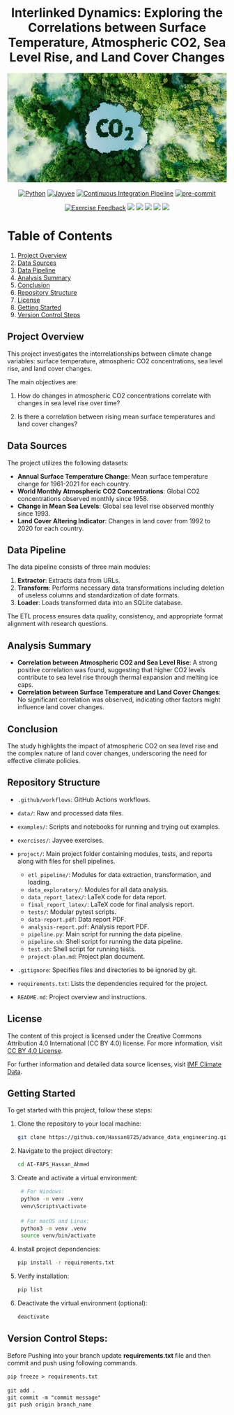 <div align="center">
  <h1>Interlinked Dynamics: Exploring the Correlations between Surface Temperature, Atmospheric CO2, Sea Level Rise, and Land Cover Changes</h1>
  <img src="project/final_report_latex/pictures/co2_github.jpg" width="1000" height="250" alt="Project Logo">
</div>

<div align="center">

[![Python](https://img.shields.io/badge/python-3.11.9-blue.svg)](https://www.python.org/downloads/release/python-3119/)
[![Jayvee](https://img.shields.io/badge/jayvee-0.4.0-blue.svg)](https://pypi.org/project/jayvee/0.4.0/)
[![Continuous Integration Pipeline](https://github.com/Hassan8725/advance_data_engineering/actions/workflows/project_test.yml/badge.svg)](https://github.com/Hassan8725/advance_data_engineering/actions/workflows/project_test.yml)
[![pre-commit](https://github.com/Hassan8725/advance_data_engineering/actions/workflows/pre-commit.yaml/badge.svg)](https://github.com/Hassan8725/advance_data_engineering/actions/workflows/pre-commit.yaml)

[![Exercise Feedback](https://github.com/Hassan8725/advance_data_engineering/actions/workflows/exercise-feedback.yml/badge.svg)](https://github.com/Hassan8725/advance_data_engineering/actions/workflows/exercise-feedback.yml)
![](https://byob.yarr.is/Hassan8725/advance_data_engineering/score_ex1) ![](https://byob.yarr.is/Hassan8725/advance_data_engineering/score_ex2) ![](https://byob.yarr.is/Hassan8725/advance_data_engineering/score_ex3) ![](https://byob.yarr.is/Hassan8725/advance_data_engineering/score_ex4) ![](https://byob.yarr.is/Hassan8725/advance_data_engineering/score_ex5)
</div>

# Table of Contents

1. [Project Overview](#project-overview)
2. [Data Sources](#data-sources)
3. [Data Pipeline](#data-pipeline)
4. [Analysis Summary](#analysis-summary)
5. [Conclusion](#conclusion)
6. [Repository Structure](#repository-structure)
7. [License](#license)
8. [Getting Started](#getting-started)
9. [Version Control Steps](#version-control-steps)


## Project Overview
This project investigates the interrelationships between climate change variables: surface temperature, atmospheric CO2 concentrations, sea level rise, and land cover changes.

The main objectives are:
1. How do changes in atmospheric CO2 concentrations correlate with changes in sea level rise over time?

2. Is there a correlation between rising mean surface temperatures and land cover changes?

## Data Sources
The project utilizes the following datasets:
- **Annual Surface Temperature Change**: Mean surface temperature change for 1961-2021 for each country.
- **World Monthly Atmospheric CO2 Concentrations**: Global CO2 concentrations observed monthly since 1958.
- **Change in Mean Sea Levels**: Global sea level rise observed monthly since 1993.
- **Land Cover Altering Indicator**: Changes in land cover from 1992 to 2020 for each country.

## Data Pipeline
The data pipeline consists of three main modules:
1. **Extractor**: Extracts data from URLs.
2. **Transform**: Performs necessary data transformations including deletion of useless columns and standardization of date formats.
3. **Loader**: Loads transformed data into an SQLite database.

The ETL process ensures data quality, consistency, and appropriate format alignment with research questions.

## Analysis Summary
- **Correlation between Atmospheric CO2 and Sea Level Rise**: A strong positive correlation was found, suggesting that higher CO2 levels contribute to sea level rise through thermal expansion and melting ice caps.
- **Correlation between Surface Temperature and Land Cover Changes**: No significant correlation was observed, indicating other factors might influence land cover changes.

## Conclusion
The study highlights the impact of atmospheric CO2 on sea level rise and the complex nature of land cover changes, underscoring the need for effective climate policies.

## Repository Structure
- `.github/workflows`: GitHub Actions workflows.
- `data/`: Raw and processed data files.
- `examples/`: Scripts and notebooks for running and trying out examples.
- `exercises/`: Jayvee exercises.
- `project/`: Main project folder containing modules, tests, and reports along with files for shell pipelines.
	- `etl_pipeline/`: Modules for data extraction, transformation, and loading.
	- `data_exploratory/`: Modules for all data analysis.
	- `data_report_latex/`: LaTeX code for data report.
	- `final_report_latex/`: LaTeX code for final analysis report.
	- `tests/`: Modular pytest scripts.
	- `data-report.pdf`: Data report PDF.
	- `analysis-report.pdf`: Analysis report PDF.
	- `pipeline.py`: Main script for running the data pipeline.
	- `pipeline.sh`: Shell script for running the data pipeline.
	- `test.sh`: Shell script for running tests.
	- `project-plan.md`: Project plan document.

- `.gitignore`: Specifies files and directories to be ignored by git.
- `requirements.txt`: Lists the dependencies required for the project.
- `README.md`: Project overview and instructions.

## License

The content of this project is licensed under the Creative Commons Attribution 4.0 International (CC BY 4.0) license. For more information, visit [CC BY 4.0 License](https://creativecommons.org/licenses/by/4.0/).

For further information and detailed data source licenses, visit [IMF Climate Data](https://climatedata.imf.org/).

## Getting Started

To get started with this project, follow these steps:

1. Clone the repository to your local machine:

   ```bash
   git clone https://github.com/Hassan8725/advance_data_engineering.git
   ```
2. Navigate to the project directory:

   ```bash
   cd AI-FAPS_Hassan_Ahmed
   ```
3. Create and activate a virtual environment:

   ```bash
    # For Windows:
    python -m venv .venv
    venv\Scripts\activate

    # For macOS and Linux:
    python3 -m venv .venv
    source venv/bin/activate
   ```
4. Install project dependencies:

   ```bash
   pip install -r requirements.txt
   ```
5. Verify installation:

   ```bash
   pip list
   ```
6. Deactivate the virtual environment (optional):

   ```bash
   deactivate
   ```

## Version Control Steps:

Before Pushing into your branch update **requirements.txt** file and then commit and push using following commands.

```
pip freeze > requirements.txt

git add .
git commit -m "commit message"
git push origin branch_name

```

